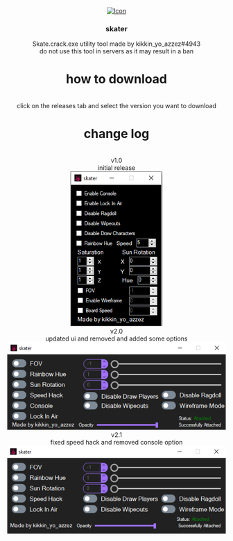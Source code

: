 <div align="center">
  <a href="https://github.com/USBMenus/skater">
    <img src="skate.launcher.ico" alt="Icon" width="40" height="40">
  </a>

<h3 align="center">skater</h3>

  <p align="center">
    Skate.crack.exe utility tool made by kikkin_yo_azzez#4943
    <br>
    do not use this tool in servers as it may result in a ban
  </p>
  <h1 align="center">how to download</h1>
  <br>
  click on the releases tab and select the version you want to download
  <br>
  <h1 align="center">change log</h1>
  <br>
  v1.0
  <br>
  initial release
  <br>
<img src="images/screenshot.PNG" alt="v1.0">
  <br>
  v2.0
  <br>
  updated ui and removed and added some options
  <br>
<img src="images/image.png" alt="v2.0">
  <br>
  v2.1
  <br>
  fixed speed hack and removed console option
  <br>
<img src="images/v2.1.png" alt="v2.1">
  <br>
</div>

